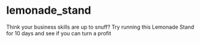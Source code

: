 # lemonade_stand
Think your business skills are up to snuff? Try running this Lemonade Stand for 10 days and see if you can turn a profit
